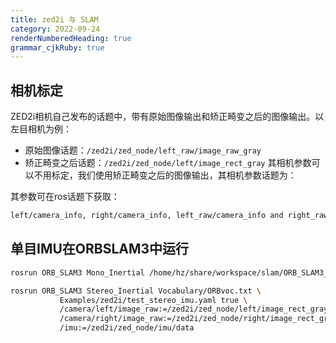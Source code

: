 ```yaml
---
title: zed2i 与 SLAM
category: 2022-09-24
renderNumberedHeading: true
grammar_cjkRuby: true
---
```




## 相机标定
ZED2i相机自己发布的话题中，带有原始图像输出和矫正畸变之后的图像输出。以左目相机为例：
- 原始图像话题：`/zed2i/zed_node/left_raw/image_raw_gray`
- 矫正畸变之后话题：`/zed2i/zed_node/left/image_rect_gray`
其相机参数可以不用标定，我们使用矫正畸变之后的图像输出，其相机参数话题为：

其参数可在ros话题下获取：


``` bash
left/camera_info, right/camera_info, left_raw/camera_info and right_raw/camera_info
```

## 单目IMU在ORBSLAM3中运行

``` bash
rosrun ORB_SLAM3 Mono_Inertial /home/hz/share/workspace/slam/ORB_SLAM3_NOETIC/Vocabulary/ORBvoc.txt /mnt/share/workspace/slam/ORB_SLAM3_NOETIC/Examples/ROS/ORB_SLAM3/vio.yaml /usb_cam/image_raw:=/zed2i/zed_node/left/image_rect_gray /imu:=/zed2i/zed_node/imu/data
```


``` bash
rosrun ORB_SLAM3 Stereo_Inertial Vocabulary/ORBvoc.txt \
           Examples/zed2i/test_stereo_imu.yaml true \
           /camera/left/image_raw:=/zed2i/zed_node/left/image_rect_gray \
           /camera/right/image_raw:=/zed2i/zed_node/right/image_rect_gray \
           /imu:=/zed2i/zed_node/imu/data
```